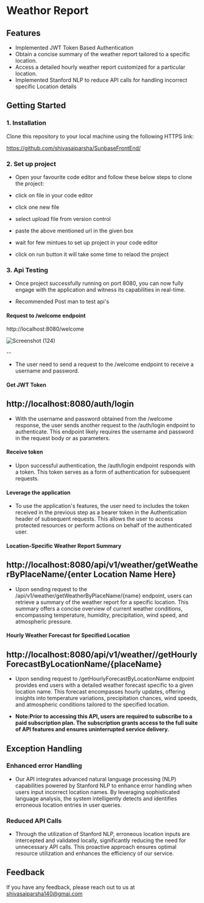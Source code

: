 # Weathor Report
 




## Features
- Implemented JWT Token Based Authentication 
- Obtain a concise summary of the weather report tailored to a specific location.
- Access a detailed hourly weather report customized for a particular location.
- Implemented Stanford NLP to reduce API calls for handling incorrect specific Location details 





##  Getting Started
  ###  1. Installation

  Clone this repository to your local machine using the following HTTPS link:

  https://github.com/shivasaiparsha/SunbaseFrontEnd/



  


 ### 2. Set up project

 -   Open your favourite code editor and follow these below steps to clone the project:

- click on file in your code editor
- click one new file
- select upload file from version control
- paste the above mentioned url in the given box
- wait for few mintues to set up project in your code editor
- click on run button it will take some time to relaod the project

### 3. Api Testing 
- Once project successfully running on port 8080, you can now fully engage with the application and witness its capabilities in real-time.
 
-  Recommended Post man to test api's 

 #### Request to /welcome endpoint
 
  http://localhost:8080/welcome

  ![Screenshot (124)](https://github.com/shivasaiparsha/Weather_Report/assets/112009608/bf558418-bcf9-4a08-a5ed-3f1e31537044)

  --
- The user need to send a request to the /welcome endpoint to receive a username and password.
#### Get JWT Token 
  http://localhost:8080/auth/login
  --
-  With the username and password obtained from the /welcome response, the user sends another request to the /auth/login endpoint to authenticate. This endpoint likely requires the username and password in the request body or as parameters.
#### Receive token
- Upon successful authentication, the /auth/login endpoint responds with a token. This token serves as a form of authentication for subsequent requests.

#### Leverage the application
 - To use the application's features, the user need to includes the token received in the previous step as a bearer token in the Authentication header of subsequent requests. This allows the user to access protected resources or perform actions on behalf of the authenticated user.

 #### Location-Specific Weather Report Summary
  http://localhost:8080/api/v1/weather/getWeatherByPlaceName/{enter Location Name Here}
  --
- Upon sending request to the /api/v1/weather/getWeatherByPlaceName/{name} endpoint, users can retrieve a summary of the weather report for a specific location. This summary offers a concise overview of current weather conditions, encompassing temperature, humidity, precipitation, wind speed, and atmospheric pressure. 

#### Hourly Weather Forecast for Specified Location

http://localhost:8080/api/v1/weather//getHourlyForecastByLocationName/{placeName}
  --
- Upon sending request to  /getHourlyForecastByLocationName endpoint provides end users with a detailed weather forecast specific to a given location name. This forecast encompasses hourly updates, offering insights into temperature variations, precipitation chances, wind speeds, and atmospheric conditions tailored to the specified location.


- **Note:Prior to accessing this API, users are required to subscribe to a paid subscription plan. The subscription grants access to the full suite of API features and ensures uninterrupted service delivery.** 

 


## Exception Handling
### Enhanced error Handling
- Our API integrates advanced natural language processing (NLP) capabilities powered by Stanford NLP to enhance error handling when users input incorrect location names. By leveraging sophisticated language analysis, the system intelligently detects and identifies erroneous location entries in user queries.

### Reduced API Calls
- Through the utilization of Stanford NLP, erroneous location inputs are intercepted and validated locally, significantly reducing the need for unnecessary API calls. This proactive approach ensures optimal resource utilization and enhances the efficiency of our service.
## Feedback

If you have any feedback, please reach out to us at shivasaiparsha140@gmai.com

